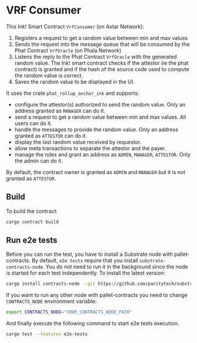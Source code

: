 # VRF Consumer

This Ink! Smart Contract `VrfConsumer` (on Astar Network):
1) Registers a request to get a random value between min and max values
2) Sends the request into the message queue that will be consumed by the Phat Contract `VrfOracle` (on Phala Network)
3) Listens the reply to the Phat Contract `VrfOracle` with the generated random value. The Ink! smart contract checks if the attestor (ie the phat contract) is granted and if the hash of the source code used to compute the random value is correct.
4) Saves the random value to be displayed in the UI.

It uses the crate `phat_rollup_anchor_ink` and supports:
 - configure the attestor(s) authorized to send the random value. Only an address granted as `MANAGER` can do it.
 - send a request to get a random value between min and max values. All users can do it.
 - handle the messages to provide the random value. Only an address granted as `ATTESTOR` can do it.
 - display the last random value received by requestor.
 - allow meta transactions to separate the attestor and the payer.
 - manage the roles and grant an address as `ADMIN`, `MANAGER`, `ATTESTOR`. Only the admin can do it.

By default, the contract owner is granted as `ADMIN` and `MANAGER` but it is not granted as `ATTESTOR`.

## Build

To build the contract:

```bash
cargo contract build
```

## Run e2e tests

Before you can run the test, you have to install a Substrate node with pallet-contracts. By default, `e2e tests` require that you install `substrate-contracts-node`. You do not need to run it in the background since the node is started for each test independently. To install the latest version:
```bash
cargo install contracts-node --git https://github.com/paritytech/substrate-contracts-node.git
```

If you want to run any other node with pallet-contracts you need to change `CONTRACTS_NODE` environment variable:
```bash
export CONTRACTS_NODE="YOUR_CONTRACTS_NODE_PATH"
```

And finally execute the following command to start e2e tests execution.
```bash
cargo test --features e2e-tests
```
